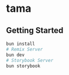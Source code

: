 # tama

## Getting Started

```sh
bun install
# Remix Server
bun dev
# Storybook Server
bun storybook
```